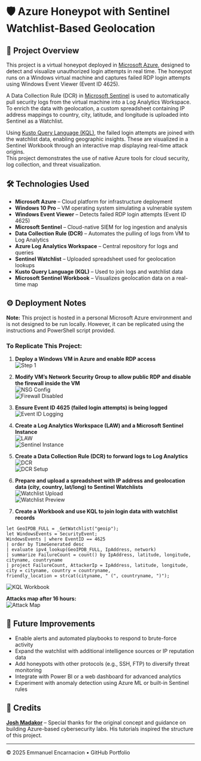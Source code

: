 # 🛡️ Azure Honeypot with Sentinel Watchlist-Based Geolocation

## 📌 Project Overview
This project is a virtual honeypot deployed in [Microsoft Azure](https://azure.microsoft.com/), designed to detect and visualize unauthorized login attempts in real time. The honeypot runs on a Windows virtual machine and captures failed RDP login attempts using Windows Event Viewer (Event ID 4625).  

A Data Collection Rule (DCR) in [Microsoft Sentinel](https://learn.microsoft.com/azure/sentinel/) is used to automatically pull security logs from the virtual machine into a Log Analytics Workspace. To enrich the data with geolocation, a custom spreadsheet containing IP address mappings to country, city, latitude, and longitude is uploaded into Sentinel as a Watchlist.  

Using [Kusto Query Language (KQL)](https://learn.microsoft.com/en-us/azure/data-explorer/kusto/query/), the failed login attempts are joined with the watchlist data, enabling geographic insights. These are visualized in a Sentinel Workbook through an interactive map displaying real-time attack origins.  
This project demonstrates the use of native Azure tools for cloud security, log collection, and threat visualization.

## 🛠️ Technologies Used
- **Microsoft Azure** – Cloud platform for infrastructure deployment  
- **Windows 10 Pro** – VM operating system simulating a vulnerable system  
- **Windows Event Viewer** – Detects failed RDP login attempts (Event ID 4625)  
- **Microsoft Sentinel** – Cloud-native SIEM for log ingestion and analysis  
- **Data Collection Rule (DCR)** – Automates the pulling of logs from VM to Log Analytics  
- **Azure Log Analytics Workspace** – Central repository for logs and queries  
- **Sentinel Watchlist** – Uploaded spreadsheet used for geolocation lookups  
- **Kusto Query Language (KQL)** – Used to join logs and watchlist data  
- **Microsoft Sentinel Workbook** – Visualizes geolocation data on a real-time map  

## ⚙️ Deployment Notes
**Note:** This project is hosted in a personal Microsoft Azure environment and is not designed to be run locally. However, it can be replicated using the instructions and PowerShell script provided.

### To Replicate This Project:
1. **Deploy a Windows VM in Azure and enable RDP access**  
   ![Step 1](https://i.imgur.com/h0jNQH2.png)

2. **Modify VM’s Network Security Group to allow public RDP and disable the firewall inside the VM**  
   ![NSG Config](https://i.imgur.com/tPrI1TS.png)  
   ![Firewall Disabled](https://i.imgur.com/euKjO2A.png)

3. **Ensure Event ID 4625 (failed login attempts) is being logged**  
   ![Event ID Logging](https://i.imgur.com/01D98Yh.png)

4. **Create a Log Analytics Workspace (LAW) and a Microsoft Sentinel Instance**  
   ![LAW](https://i.imgur.com/U5VxRBA.png)  
   ![Sentinel Instance](https://i.imgur.com/b3fmeku.png)

5. **Create a Data Collection Rule (DCR) to forward logs to Log Analytics**  
   ![DCR](https://i.imgur.com/GMUzbE4.png)  
   ![DCR Setup](https://i.imgur.com/d77kHkm.png)

6. **Prepare and upload a spreadsheet with IP address and geolocation data (city, country, lat/long) to Sentinel Watchlists**  
   ![Watchlist Upload](https://i.imgur.com/nwug2jZ.png)  
   ![Watchlist Preview](https://i.imgur.com/ynzZUld.png)

7. **Create a Workbook and use KQL to join login data with watchlist records**
```kql
let GeoIPDB_FULL = _GetWatchlist("geoip");
let WindowsEvents = SecurityEvent;
WindowsEvents | where EventID == 4625
| order by TimeGenerated desc
| evaluate ipv4_lookup(GeoIPDB_FULL, IpAddress, network)
| summarize FailureCount = count() by IpAddress, latitude, longitude, cityname, countryname
| project FailureCount, AttackerIp = IpAddress, latitude, longitude, city = cityname, country = countryname,
friendly_location = strcat(cityname, " (", countryname, ")");
```
   ![KQL Workbook](https://i.imgur.com/s4N2uyc.png)

**Attacks map after 16 hours:**  
![Attack Map](https://i.imgur.com/A6kqSUZ.png)

## 🚀 Future Improvements
- Enable alerts and automated playbooks to respond to brute-force activity  
- Expand the watchlist with additional intelligence sources or IP reputation data  
- Add honeypots with other protocols (e.g., SSH, FTP) to diversify threat monitoring  
- Integrate with Power BI or a web dashboard for advanced analytics  
- Experiment with anomaly detection using Azure ML or built-in Sentinel rules  

## 🙏 Credits
[**Josh Madakor**](https://github.com/joshmadakor1/joshmadakor1) – Special thanks for the original concept and guidance on building Azure-based cybersecurity labs. His tutorials inspired the structure of this project.

---
© 2025 Emmanuel Encarnacion • GitHub Portfolio
